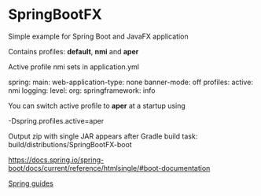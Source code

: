 # SpringBootFX
Simple example for Spring Boot and JavaFX application

Contains profiles: **default**, **nmi** and **aper**

Active profile nmi sets in application.yml

spring:
  main:
    web-application-type: none
    banner-mode: off
  profiles:
    active: nmi
logging:
  level:
    org:
      springframework: info
  
  You can switch active profile to **aper** at a startup using 

  -Dspring.profiles.active=aper
  
  Output zip with single JAR appears after Gradle build task:
  build/distributions/SpringBootFX-boot

https://docs.spring.io/spring-boot/docs/current/reference/htmlsingle/#boot-documentation

[Spring guides](https://spring-projects.ru/guides/lessons/lesson-2/)


